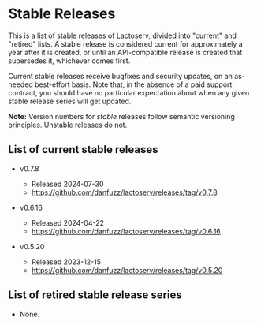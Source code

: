 Stable Releases
===============

This is a list of stable releases of Lactoserv, divided into "current" and
"retired" lists. A stable release is considered current for approximately a
year after it is created, or until an API-compatible release is created that
supersedes it, whichever comes first.

Current stable releases receive bugfixes and security updates, on an as-needed
best-effort basis. Note that, in the absence of a paid support contract, you
should have no particular expectation about when any given stable release series
will get updated.

**Note:** Version numbers for _stable_ releases follow semantic versioning
principles. Unstable releases do not.

## List of current stable releases

* v0.7.8
  * Released 2024-07-30
  * https://github.com/danfuzz/lactoserv/releases/tag/v0.7.8

* v0.6.16
  * Released 2024-04-22
  * https://github.com/danfuzz/lactoserv/releases/tag/v0.6.16

* v0.5.20
  * Released 2023-12-15
  * https://github.com/danfuzz/lactoserv/releases/tag/v0.5.20

## List of retired stable release series

* None.
